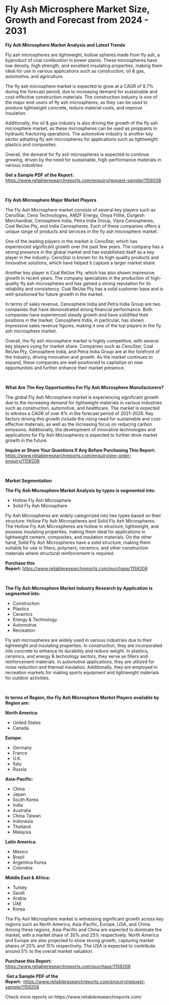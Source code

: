 <p><h1>Fly Ash Microsphere Market Size, Growth and Forecast from 2024 - 2031</h1></p><p><strong>Fly Ash Microsphere Market Analysis and Latest Trends</strong></p>
<p><p>Fly ash microspheres are lightweight, hollow spheres made from fly ash, a byproduct of coal combustion in power plants. These microspheres have low density, high strength, and excellent insulating properties, making them ideal for use in various applications such as construction, oil & gas, automotive, and agriculture.</p><p>The fly ash microsphere market is expected to grow at a CAGR of 9.7% during the forecast period, due to increasing demand for sustainable and cost-effective construction materials. The construction industry is one of the major end-users of fly ash microspheres, as they can be used to produce lightweight concrete, reduce material costs, and improve insulation.</p><p>Additionally, the oil & gas industry is also driving the growth of the fly ash microsphere market, as these microspheres can be used as proppants in hydraulic fracturing operations. The automotive industry is another key sector adopting fly ash microspheres for applications such as lightweight plastics and composites.</p><p>Overall, the demand for fly ash microspheres is expected to continue growing, driven by the need for sustainable, high-performance materials in various industries.</p></p>
<p><strong>Get a Sample PDF of the Report:&nbsp;</strong> <a href="https://www.reliableresearchreports.com/enquiry/request-sample/1159208">https://www.reliableresearchreports.com/enquiry/request-sample/1159208</a></p>
<p>&nbsp;</p>
<p><strong>Fly Ash Microsphere Major Market Players</strong></p>
<p><p>The Fly Ash Microsphere market consists of several key players such as CenoStar, Ceno Technologies, AM2F Energy, Omya Fillite, Durgesh Merchandise, Cenosphere India, Petra India Group, Vipra Cenospheres, Coal ReUse Pty, and India Cenospheres. Each of these companies offers a unique range of products and services in the fly ash microsphere market.</p><p>One of the leading players in the market is CenoStar, which has experienced significant growth over the past few years. The company has a strong presence in the global market and has established itself as a key player in the industry. CenoStar is known for its high-quality products and innovative solutions, which have helped it capture a larger market share.</p><p>Another key player is Coal ReUse Pty, which has also shown impressive growth in recent years. The company specializes in the production of high-quality fly ash microspheres and has gained a strong reputation for its reliability and consistency. Coal ReUse Pty has a solid customer base and is well-positioned for future growth in the market.</p><p>In terms of sales revenue, Cenosphere India and Petra India Group are two companies that have demonstrated strong financial performance. Both companies have experienced steady growth and have solidified their positions in the market. Cenosphere India, in particular, has shown impressive sales revenue figures, making it one of the top players in the fly ash microsphere market.</p><p>Overall, the fly ash microsphere market is highly competitive, with several key players vying for market share. Companies such as CenoStar, Coal ReUse Pty, Cenosphere India, and Petra India Group are at the forefront of the industry, driving innovation and growth. As the market continues to expand, these companies are well-positioned to capitalize on new opportunities and further enhance their market presence.</p></p>
<p>&nbsp;</p>
<p><strong>What Are The Key Opportunities For Fly Ash Microsphere Manufacturers?</strong></p>
<p><p>The global Fly Ash Microsphere market is experiencing significant growth due to the increasing demand for lightweight materials in various industries such as construction, automotive, and healthcare. The market is expected to witness a CAGR of over 6% in the forecast period of 2021-2026. Key factors driving this growth include the rising need for sustainable and cost-effective materials, as well as the increasing focus on reducing carbon emissions. Additionally, the development of innovative technologies and applications for Fly Ash Microspheres is expected to further drive market growth in the future.</p></p>
<p><strong>Inquire or Share Your Questions If Any Before Purchasing This Report:</strong> <a href="https://www.reliableresearchreports.com/enquiry/pre-order-enquiry/1159208">https://www.reliableresearchreports.com/enquiry/pre-order-enquiry/1159208</a></p>
<p>&nbsp;</p>
<p><strong>Market Segmentation</strong></p>
<p><strong>The Fly Ash Microsphere Market Analysis by types is segmented into:</strong></p>
<p><ul><li>Hollow Fly Ash Microsphere</li><li>Solid Fly Ash Microsphere</li></ul></p>
<p><p>Fly Ash Microspheres are widely categorized into two types based on their structure: Hollow Fly Ash Microspheres and Solid Fly Ash Microspheres. The Hollow Fly Ash Microspheres are hollow in structure, lightweight, and possess insulating properties, making them ideal for applications in lightweight cement, composites, and insulation materials. On the other hand, Solid Fly Ash Microspheres have a solid structure, making them suitable for use in fillers, polymers, ceramics, and other construction materials where structural reinforcement is required.</p></p>
<p><strong>Purchase this Report:&nbsp;</strong><a href="https://www.reliableresearchreports.com/purchase/1159208">https://www.reliableresearchreports.com/purchase/1159208</a></p>
<p>&nbsp;</p>
<p><strong>The Fly Ash Microsphere Market Industry Research by Application is segmented into:</strong></p>
<p><ul><li>Construction</li><li>Plastics</li><li>Ceramics</li><li>Energy & Technology</li><li>Automotive</li><li>Recreation</li></ul></p>
<p><p>Fly ash microspheres are widely used in various industries due to their lightweight and insulating properties. In construction, they are incorporated into concrete to enhance its durability and reduce weight. In plastics, ceramics, and energy & technology sectors, they serve as fillers and reinforcement materials. In automotive applications, they are utilized for noise reduction and thermal insulation. Additionally, they are employed in recreation markets for making sports equipment and lightweight materials for outdoor activities.</p></p>
<p>&nbsp;</p>
<p><strong>In terms of Region, the Fly Ash Microsphere Market Players available by Region are:</strong></p>
<p>
    <p> <strong> North America: </strong>
        <ul>
            <li>United States</li>
            <li>Canada</li>
        </ul>
        </p> 
    <p> <strong> Europe: </strong>
        <ul>
            <li>Germany</li>
            <li>France</li>
            <li>U.K.</li>
            <li>Italy</li>
            <li>Russia</li>
        </ul>
        </p> 
    <p> <strong> Asia-Pacific: </strong>
        <ul>
            <li>China</li>
            <li>Japan</li>
            <li>South Korea</li>
            <li>India</li>
            <li>Australia</li>
            <li>China Taiwan</li>
            <li>Indonesia</li>
            <li>Thailand</li>
            <li>Malaysia</li>
        </ul>
        </p> 
    <p> <strong> Latin America: </strong>
        <ul>
            <li>Mexico</li>
            <li>Brazil</li>
            <li>Argentina Korea</li>
            <li>Colombia</li>
        </ul>
        </p> 
    <p> <strong> Middle East & Africa: </strong>
        <ul>
            <li>Turkey</li>
            <li>Saudi</li>
            <li>Arabia</li>
            <li>UAE</li>
            <li>Korea</li>
        </ul>
    </p>
    </p>
<p><p>The Fly Ash Microsphere market is witnessing significant growth across key regions such as North America, Asia-Pacific, Europe, USA, and China. Among these regions, Asia-Pacific and China are expected to dominate the market, with a market share of 35% and 25% respectively. North America and Europe are also projected to show strong growth, capturing market shares of 20% and 15% respectively. The USA is expected to contribute around 5% to the overall market valuation.</p></p>
<p><strong>Purchase this Report: </strong><a href="https://www.reliableresearchreports.com/purchase/1159208">https://www.reliableresearchreports.com/purchase/1159208</a></p>
<p>&nbsp;<strong>Get a Sample PDF of the Report:&nbsp;&nbsp;</strong><a href="https://www.reliableresearchreports.com/enquiry/request-sample/1159208">https://www.reliableresearchreports.com/enquiry/request-sample/1159208</a></p>
<p><strong></strong></p>
<p>Check more reports on https://www.reliableresearchreports.com/</p>
